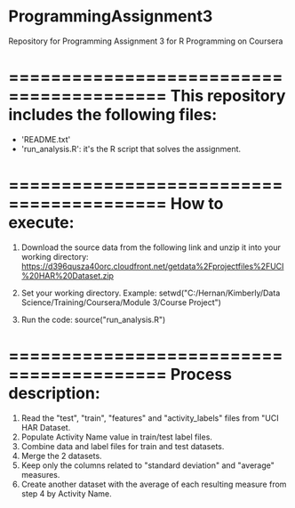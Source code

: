 # ProgrammingAssignment3
Repository for Programming Assignment 3 for R Programming on Coursera

=========================================
This repository includes the following files:
=========================================
- 'README.txt'
- 'run_analysis.R': it's the R script that solves the assignment.

=========================================
How to execute:
=========================================
1) Download the source data from the following link and unzip it into your working directory: https://d396qusza40orc.cloudfront.net/getdata%2Fprojectfiles%2FUCI%20HAR%20Dataset.zip

2) Set your working directory. 
    Example: setwd("C:/Hernan/Kimberly/Data Science/Training/Coursera/Module 3/Course Project")

3) Run the code: source("run_analysis.R")

=========================================
Process description:
=========================================
1) Read the "test", "train", "features" and "activity_labels" files from "UCI HAR Dataset.
2) Populate Activity Name value in train/test label files.
3) Combine data and label files for train and test datasets.
4) Merge the 2 datasets.
5) Keep only the columns related to "standard deviation" and "average" measures.
6) Create another dataset with the average of each resulting measure from step 4 by Activity Name.
